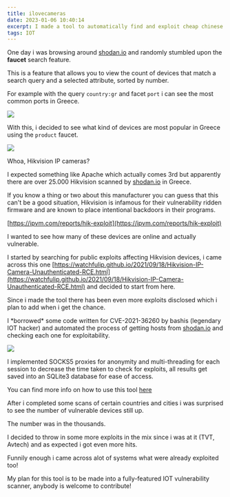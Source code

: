 ```yaml
---
title: ilovecameras
date: 2023-01-06 10:40:14
excerpt: I made a tool to automatically find and exploit cheap chinese cameras
tags: IOT
---
```


One day i was browsing around [shodan.io](https://shodan.io) and randomly stumbled upon the **faucet** search feature.

This is a feature that allows you to view the count of devices that match a search query and a selected attribute, sorted by number.

For example with the query `country:gr` and facet `port` i can see the most common ports in Greece.

![](/img/ilovecameras/faucet1.png)

With this, i decided to see what kind of devices are most popular in Greece using the `product` faucet.

![](/img/ilovecameras/faucet2.png)

Whoa, Hikvision IP cameras?

I expected something like Apache which actually comes 3rd but apparently there are over 25.000 Hikvision scanned by [shodan.io](https://shodan.io) in Greece.

If you know a thing or two about this manufacturer you can guess that this can't be a good situation, Hikvision is infamous for their vulnerability ridden firmware and are known to place intentional backdoors in their programs.

[https://ipvm.com/reports/hik-exploit](https://ipvm.com/reports/hik-exploit)

I wanted to see how many of these devices are online and actually vulnerable.

I started by searching for public exploits affecting Hikvision devices, i came across this one [https://watchfulip.github.io/2021/09/18/Hikvision-IP-Camera-Unauthenticated-RCE.html](https://watchfulip.github.io/2021/09/18/Hikvision-IP-Camera-Unauthenticated-RCE.html) and decided to start from here.

Since i made the tool there has been even more exploits disclosed which i plan to add when i get the chance.

I \*borrowed\* some code written for CVE-2021-36260 by bashis (legendary IOT hacker) and automated the process of getting hosts from [shodan.io](https://shodan.io) and checking each one for exploitability.

![](/img/ilovecameras/tool.png)

I implemented SOCKS5 proxies for anonymity and multi-threading for each session to decrease the time taken to check for exploits, all results get saved into an SQLite3 database for ease of access.

You can find more info on how to use this tool [here](https://github.com/TasosY2K/camera-exploit-tool)

After i completed some scans of certain countries and cities i was surprised to see the number of vulnerable devices still up.

The number was in the thousands.

I decided to throw in some more exploits in the mix since i was at it (TVT, Avtech) and as expected i got even more hits.

Funnily enough i came across alot of systems what were already exploited too!

My plan for this tool is to be made into a fully-featured IOT vulnerability scanner, anybody is welcome to contribute!